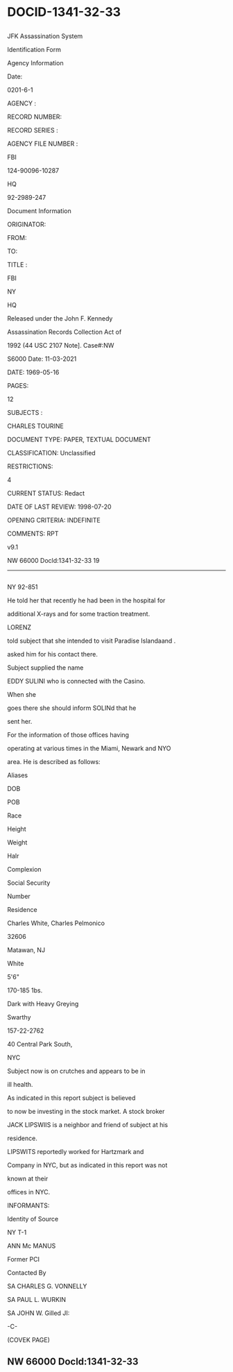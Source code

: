 # DOCID-1341-32-33

##
JFK Assassination System

Identification Form

Agency Information

Date:

0201-6-1

AGENCY :

RECORD NUMBER:

RECORD SERIES :

AGENCY FILE NUMBER :

FBI

124-90096-10287

HQ

92-2989-247

Document Information

ORIGINATOR:

FROM:

TO:

TITLE :

FBI

NY

HQ

Released under the John F. Kennedy

Assassination Records Collection Act of

1992 (44 USC 2107 Note]. Case#:NW

S6000 Date: 11-03-2021

DATE: 1969-05-16

PAGES:

12

SUBJECTS :

CHARLES TOURINE

DOCUMENT TYPE: PAPER, TEXTUAL DOCUMENT

CLASSIFICATION: Unclassified

RESTRICTIONS:

4

CURRENT STATUS: Redact

DATE OF LAST REVIEW: 1998-07-20

OPENING CRITERIA: INDEFINITE

COMMENTS: RPT

v9.1

NW 66000 Docld:1341-32-33
19

---

##
NY 92-851

He told her that recently he had been in the hospital for

additional X-rays and for some traction treatment.

LORENZ

told subject that she intended to visit Paradise Islandaand .

asked him for his contact there.

Subject supplied the name

EDDY SULINI who is connected with the Casino.

When she

goes there she should inform SOLINd that he

sent her.

For the information of those offices having

operating at various times in the Miami, Newark and NYO

area. He is described as follows:

Aliases

DOB

POB

Race

Height

Weight

Halr

Complexion

Social Security

Number

Residence

Charles White, Charles Pelmonico

32606

Matawan, NJ

White

5'6"

170-185 1bs.

Dark with Heavy Greying

Swarthy

157-22-2762

40 Central Park South,

NYC

Subject now is on crutches and appears to be in

ill health.

As indicated in this report subject is believed

to now be investing in the stock market. A stock broker

JACK LIPSWIIS is a neighbor and friend of subject at his

residence.

LIPSWITS reportedly worked for Hartzmark and

Company in NYC, but as indicated in this report was not

known at their

offices in NYC.

INFORMANTS:

Identity of Source

NY T-1

ANN Mc MANUS

Former PCI

Contacted By

SA CHARLES G. VONNELLY

SA PAUL L. WURKIN

SA JOHN W. Gilled JI:

-C-

(COVEK PAGE)

NW 66000 Docld:1341-32-33
---

